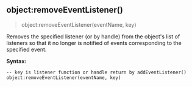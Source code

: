 
## object:removeEventListener()

> object:removeEventListener(eventName, key)

Removes the specified listener (or by handle) from the object's list of listeners so that it no longer is notified of events corresponding to the specified event.

**Syntax:**

    -- key is listener function or handle return by addEventListener()
    object:removeEventListener(eventName, key)
